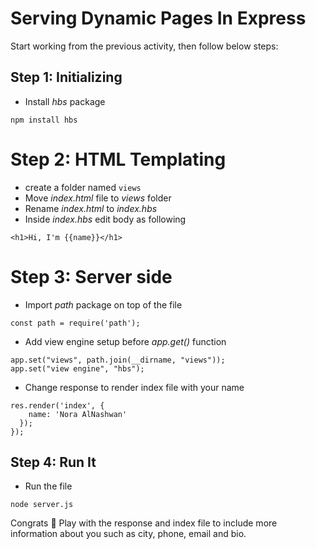 # Serving Dynamic Pages In Express

Start working from the previous activity, then follow below steps:

## Step 1: Initializing
- Install *hbs* package
```
npm install hbs
```

# Step 2: HTML Templating
- create a folder named `views`
- Move *index.html* file to *views* folder
- Rename *index.html* to *index.hbs*
- Inside *index.hbs* edit body as following
```
<h1>Hi, I'm {{name}}</h1>
```

# Step 3: Server side
- Import *path* package on top of the file
```
const path = require('path');
```

- Add view engine setup before *app.get()* function
```
app.set("views", path.join(__dirname, "views"));
app.set("view engine", "hbs");
```

- Change response to render index file with your name
```
res.render('index', {
    name: 'Nora AlNashwan'
  });
});
```

## Step 4: Run It
- Run the file
```
node server.js
```

Congrats 🎉 Play with the response and index file to include more information about you such as city, phone, email and bio.